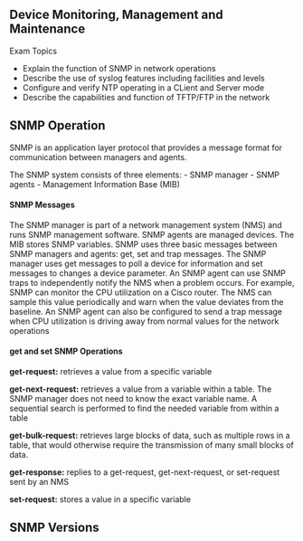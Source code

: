 ## Device Monitoring, Management and Maintenance

Exam Topics

- Explain the function of SNMP in network operations
- Describe the use of syslog features including facilities and levels
- Configure and verify NTP operating in a CLient and Server mode 
- Describe the capabilities and function of TFTP/FTP in the network

## SNMP Operation 

SNMP is an application layer protocol that provides a message format for communication between managers and agents.

The SNMP system consists of three elements:
    - SNMP manager 
    - SNMP agents
    - Management Information Base (MIB)

#### SNMP Messages 

The SNMP manager is part of a network management system (NMS) and runs SNMP management software. SNMP agents are managed devices. The MIB stores SNMP variables. SNMP uses three basic messages between SNMP managers and agents: get, set and trap messages. The SNMP manager uses get messages to poll a device for information and set messages to changes a device parameter. An SNMP agent can use SNMP traps to independently notify the NMS when a problem occurs. For example, SNMP can monitor the CPU utilization on a Cisco router. The NMS can sample this value periodically and warn when the value deviates from the baseline. An SNMP agent can also be configured to send a trap message when CPU utilization is driving away from normal values for the network operations

#### get and set SNMP Operations

**get-request:** retrieves a value from a specific variable 

**get-next-request:** retrieves a value from a variable within a table. The SNMP manager does not need to know the exact variable name. A sequential search is performed to find the needed variable from within a table 

**get-bulk-request:** retrieves large blocks of data, such as multiple rows in a table, that would otherwise require the transmission of many small blocks of data.

**get-response:** replies to a get-request, get-next-request, or set-request sent by an NMS 

**set-request:** stores a value in a specific variable

## SNMP Versions
